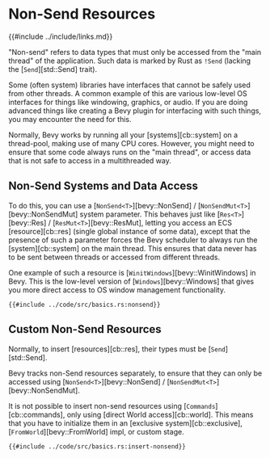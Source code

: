 # Non-Send Resources

{{#include ../include/links.md}}

"Non-send" refers to data types that must only be accessed from the "main
thread" of the application. Such data is marked by Rust as `!Send` (lacking
the [`Send`][std::Send] trait).

Some (often system) libraries have interfaces that cannot be safely used from
other threads. A common example of this are various low-level OS interfaces
for things like windowing, graphics, or audio. If you are doing advanced
things like creating a Bevy plugin for interfacing with such things, you
may encounter the need for this.

Normally, Bevy works by running all your [systems][cb::system] on a
thread-pool, making use of many CPU cores.  However, you might need to ensure
that some code always runs on the "main thread", or access data that is not
safe to access in a multithreaded way.

## Non-Send Systems and Data Access

To do this, you can use a [`NonSend<T>`][bevy::NonSend] /
[`NonSendMut<T>`][bevy::NonSendMut] system parameter. This behaves just like
[`Res<T>`][bevy::Res] / [`ResMut<T>`][bevy::ResMut], letting you access an
ECS [resource][cb::res] (single global instance of some data), except that
the presence of such a parameter forces the Bevy scheduler to always run the
[system][cb::system] on the main thread. This ensures that data never has
to be sent between threads or accessed from different threads.

One example of such a resource is [`WinitWindows`][bevy::WinitWindows]
in Bevy. This is the low-level version of [`Windows`][bevy::Windows] that
gives you more direct access to OS window management functionality.

```rust,no_run,noplayground
{{#include ../code/src/basics.rs:nonsend}}
```

## Custom Non-Send Resources

Normally, to insert [resources][cb::res], their types must be
[`Send`][std::Send].

Bevy tracks non-Send resources separately, to ensure that they
can only be accessed using [`NonSend<T>`][bevy::NonSend] /
[`NonSendMut<T>`][bevy::NonSendMut].

It is not possible to insert non-send resources using
[`Commands`][cb::commands], only using [direct World access][cb::world].
This means that you have to initialize them in an [exclusive
system][cb::exclusive], [`FromWorld`][bevy::FromWorld] impl,
or custom stage.

```rust,no_run,noplayground
{{#include ../code/src/basics.rs:insert-nonsend}}
```
